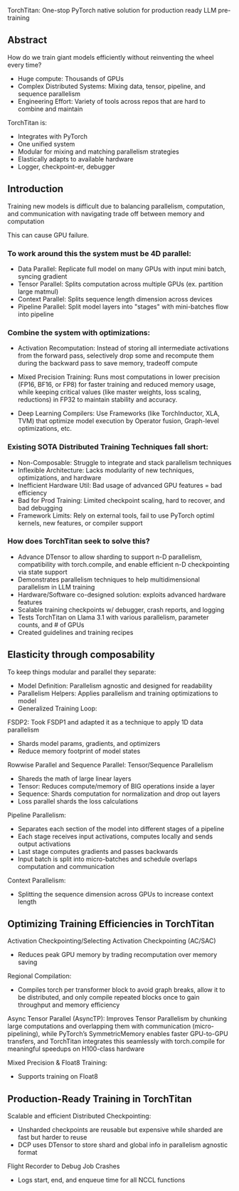TorchTitan: One-stop PyTorch native solution for production ready LLM pre-training

## Abstract

How do we train giant models efficiently without reinventing the wheel every time?

- Huge compute: Thousands of GPUs
- Complex Distributed Systems: Mixing data, tensor, pipeline, and sequence parallelism
- Engineering Effort: Variety of tools across repos that are hard to combine and maintain

TorchTitan is:
- Integrates with PyTorch
- One unified system
- Modular for mixing and matching parallelism strategies
- Elastically adapts to available hardware
- Logger, checkpoint-er, debugger

## Introduction

Training new models is difficult due to balancing parallelism, computation, and communication with navigating trade off between memory and computation

This can cause GPU failure.

### To work around this the system must be 4D parallel:
- Data Parallel: Replicate full model on many GPUs with input mini batch, syncing gradient
- Tensor Parallel: Splits computation across multiple GPUs (ex. partition large matmul)
- Context Parallel: Splits sequence length dimension across devices 
- Pipeline Parallel: Split model layers into "stages" with mini-batches flow into pipeline

### Combine the system with optimizations:

- Activation Recomputation: Instead of storing all intermediate activations from the forward pass, selectively drop some and recompute them during the backward pass to save memory, tradeoff compute

- Mixed Precision Training: Runs most computations in lower precision (FP16, BF16, or FP8) for faster training and reduced memory usage, while keeping critical values (like master weights, loss scaling, reductions) in FP32 to maintain stability and accuracy.

- Deep Learning Compilers: Use Frameworks (like TorchInductor, XLA, TVM) that optimize model execution by Operator fusion, Graph-level optimizations, etc.

### Existing SOTA Distributed Training Techniques fall short:
- Non-Composable: Struggle to integrate and stack parallelism techniques
- Inflexible Architecture: Lacks modularity of new techniques, optimizations, and hardware
- Inefficient Hardware Util: Bad usage of advanced GPU features = bad efficiency
- Bad for Prod Training: Limited checkpoint scaling, hard to recover, and bad debugging
- Framework Limits: Rely on external tools, fail to use PyTorch optiml kernels, new features, or compiler support

### How does TorchTitan seek to solve this?
- Advance DTensor to allow sharding to support n-D parallelism, compatibility with torch.compile, and enable efficient n-D checkpointing via state support
- Demonstrates parallelism techniques to help multidimensional parallelism in LLM training
- Hardware/Software co-designed solution: exploits advanced hardware features
- Scalable training checkpoints w/ debugger, crash reports, and logging
- Tests TorchTitan on Llama 3.1 with various parallelism, parameter counts, and # of GPUs
- Created guidelines and training recipes

## Elasticity through composability

To keep things modular and parallel they separate:
- Model Definition: Parallelism agnostic and designed for readability
- Parallelism Helpers: Applies parallelism and training optimizations to model
- Generalized Training Loop: 

FSDP2: Took FSDP1 and adapted it as a technique to apply 1D data parallelism
- Shards model params, gradients, and optimizers
- Reduce memory footprint of model states

Rowwise Parallel and Sequence Parallel: Tensor/Sequence Parallelism
- Shareds the math of large linear layers
- Tensor: Reduces compute/memory of BIG operations inside a layer
- Sequence: Shards computation for normalization and drop out layers
- Loss parallel shards the loss calculations

Pipeline Parallelism:
- Separates each section of the model into different stages of a pipeline
- Each stage receives input activations, computes locally and sends output activations 
- Last stage computes gradients and passes backwards
- Input batch is split into micro-batches and schedule overlaps computation and communication

Context Parallelism:
- Splitting the sequence dimension across GPUs to increase context length

## Optimizing Training Efficiencies in TorchTitan

Activation Checkpointing/Selecting Activation Checkpointing (AC/SAC)
- Reduces peak GPU memory by trading recomputation over memory saving

Regional Compilation:
- Compiles torch per transformer block to avoid graph breaks, allow it to be distributed, and only compile repeated blocks once to gain throughput and memory efficiency

Async Tensor Parallel (AsyncTP):
Improves Tensor Parallelism by chunking large computations and overlapping them with communication (micro-pipelining), while PyTorch’s SymmetricMemory enables faster GPU-to-GPU transfers, and TorchTitan integrates this seamlessly with torch.compile for meaningful speedups on H100-class hardware

Mixed Precision & Float8 Training:
- Supports training on Float8 

## Production-Ready Training in TorchTitan

Scalable and efficient Distributed Checkpointing:
- Unsharded checkpoints are reusable but expensive while sharded are fast but harder to reuse
- DCP uses DTensor to store shard and global info in parallelism agnostic format

Flight Recorder to Debug Job Crashes
- Logs start, end, and enqueue time for all NCCL functions